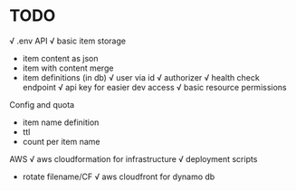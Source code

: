 # TODO

√ .env
API
√ basic item storage
- item content as json
- item with content merge
- item definitions (in db)
√ user via id
√ authorizer
√ health check endpoint
√ api key for easier dev access
√ basic resource permissions

Config and quota
- item name definition
- ttl
- count per item name

AWS
√ aws cloudformation for infrastructure
√ deployment scripts
- rotate filename/CF
√ aws cloudfront for dynamo db
